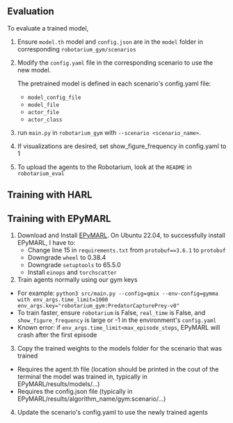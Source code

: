 [//]: # (# MARBLER: Multi-Agent RL Benchmark and Learning Environment for the Robotarium)

[//]: # (Team: Reza Torbati, Shubham Lohiya, Shivika Singh, Meher Nigam)

[//]: # (## Installation Instructions)

[//]: # (1. Create new Conda Environment: `conda create -n MARBLER python=3.8 && conda activate MARBLER`. )

[//]: # (## Installation Instructions)

[//]: # (1. Create new Conda Environment: `conda create -n MARBLER python=3.8 && conda activate MARBLER`. )

[//]: # (- Note that python 3.8 is only chosen to ensure compatitbility with EPyMARL.)

[//]: # (2. Download and Install the [Robotarium Python Simulator]&#40;https://github.com/robotarium/robotarium_python_simulator&#41;)

[//]: # (- As of now, the most recent commit our code works with is 6bb184e. The code will run with the most recent push to the Robotarium but it will crash during training.)

[//]: # (3. Install our environment by running `pip install -e .` in this directory)

[//]: # (4. )

## Evaluation
To evaluate a trained model, 
   1. Ensure `model.th` model and `config.json` are in the `model` folder in corresponding 
   `robotarium_gym/scenarios`
   2. Modify the `config.yaml` file in the corresponding scenario to use the new model.
      
      The pretrained model is defined in each scenario's config.yaml file: 
        - `model_config_file`
        - `model_file`
        - `actor_file`
        - `actor_class`
   3. run `main.py` in `robotarium_gym` with `--scenario <scenario_name>`. 
   4. If visualizations are desired, set show_figure_frequency in config.yaml to 1 
   5. To upload the agents to the Robotarium, look at the `README` in `robotarium_eval`

## Training with HARL

## Training with EPyMARL
1. Download and Install [EPyMARL](https://github.com/uoe-agents/epymarl). On Ubuntu 22.04, to successfully install EPyMARL, I have to: 
    - Change line 15 in `requirements.txt` from `protobuf==3.6.1` to `protobuf`
    - Downgrade `wheel` to 0.38.4
    - Downgrade `setuptools` to 65.5.0
    - Install `einops` and `torchscatter`
2. Train agents normally using our gym keys
- For example: `python3 src/main.py --config=qmix --env-config=gymma with env_args.time_limit=1000 env_args.key="robotarium_gym:PredatorCapturePrey-v0"`
- To train faster, ensure `robotarium` is False, `real_time` is False, and `show_figure_frequency` is large or -1 in the environment's `config.yaml`
- Known error: if `env_args.time_limit<max_episode_steps`, EPyMARL will crash after the first episode
3. Copy the trained weights to the models folder for the scenario that was trained
- Requires the agent.th file (location should be printed in the cout of the terminal the model was trained in, typically in EPyMARL/results/models/...)
- Requires the config.json file (typically in EPyMARL/results/algorithm_name/gym:scenario/...)
4. Update the scenario's config.yaml to use the newly trained agents


[//]: # (## Citing)

[//]: # (If you use this in your work please cite:)

[//]: # (* Our work:)

[//]: # (>Reza Torbati, Shubham Lohiya, Shivika Singh, Meher Shashwat Nigam, & Harish Ravichandar. &#40;2023&#41;. MARBLER: An Open Platform for Standarized Evaluation of Multi-Robot Reinforcement Learning Algorithms.)

[//]: # (* The Robotarium: )

[//]: # (>S. Wilson, P. Glotfelter, L. Wang, S. Mayya, G. Notomista, M. Mote, and M. Egerstedt. The robotarium: Globally impactful opportunities, challenges, and lessons learned in remote-access, distributed control of multirobot systems. IEEE Control Systems Magazine, 40&#40;1&#41;:26–44, 2020.)

[//]: # (* Additionally, if you use the default agents in this repo, also cite EPyMARL:)

[//]: # (>Papoudakis, Georgios, et al. "Benchmarking multi-agent deep reinforcement learning algorithms in cooperative tasks." arXiv preprint arXiv:2006.07869 &#40;2020&#41;.)
